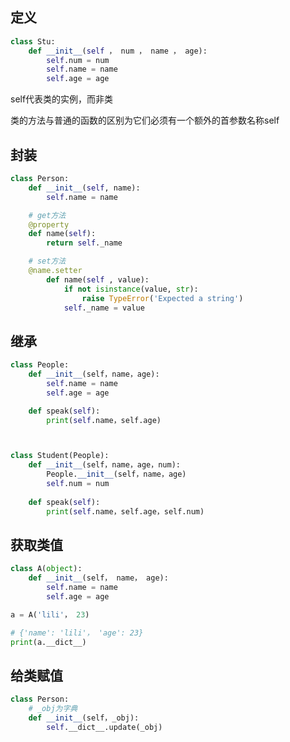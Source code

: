 <!--
 * @Description: 
 * @Version: 1.0
 * @Author: DaLao
 * @Email: dalao_li@163.com
 * @Date: 2021-02-01 12:29:16
 * @LastEditors: DaLao
 * @LastEditTime: 2021-12-19 17:35:24
-->

## 定义

```py
class Stu:
    def __init__(self ， num ， name ， age):
        self.num = num
        self.name = name
        self.age = age
```

self代表类的实例，而非类

类的方法与普通的函数的区别为它们必须有一个额外的首参数名称self

## 封装

```py
class Person:
    def __init__(self, name):
        self.name = name

    # get方法
    @property
    def name(self):
        return self._name

    # set方法
    @name.setter
        def name(self , value):
            if not isinstance(value, str):
                raise TypeError('Expected a string')
            self._name = value
```
## 继承

```py
class People:
    def __init__(self，name，age):
        self.name = name
        self.age = age

    def speak(self):
        print(self.name，self.age)



class Student(People):
    def __init__(self，name，age，num):
        People.__init__(self，name，age)
        self.num = num
    
    def speak(self):
        print(self.name，self.age，self.num)

```

## 获取类值

```py
class A(object):
    def __init__(self， name， age):
        self.name = name
        self.age = age

a = A('lili'， 23)

# {'name': 'lili'， 'age': 23}
print(a.__dict__)
```

## 给类赋值

```py
class Person:
    # _obj为字典
    def __init__(self，_obj):
        self.__dict__.update(_obj)
```